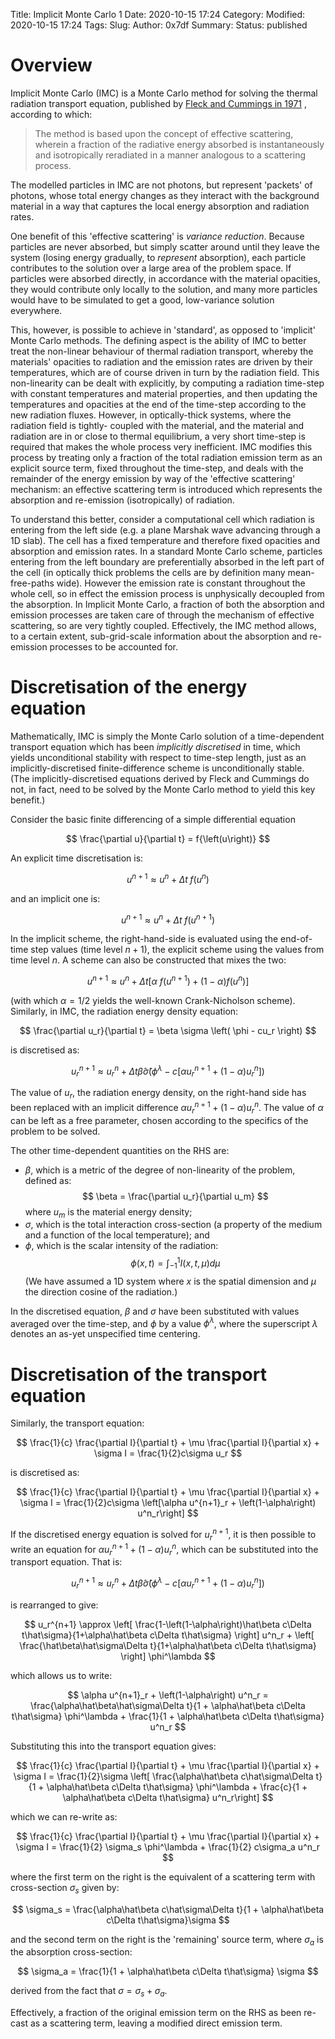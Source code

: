 Title: Implicit Monte Carlo 1
Date: 2020-10-15 17:24
Category:
Modified: 2020-10-15 17:24
Tags:
Slug:
Author: 0x7df
Summary:
Status: published

# Overview

Implicit Monte Carlo (IMC) is a Monte Carlo method for solving the thermal
radiation transport equation, published by
[Fleck and Cummings in 1971](https://www.sciencedirect.com/science/article/pii/0021999171900155)
, according to which:

> The method is based upon the concept of effective scattering, wherein a
> fraction of the radiative energy absorbed is instantaneously and
> isotropically reradiated in a manner analogous to a scattering process.

The modelled particles in IMC are not photons, but represent 'packets' of
photons, whose total energy changes as they interact with the background
material in a way that captures the local energy absorption and radiation
rates.

One benefit of this 'effective scattering' is _variance reduction_. Because
particles are never absorbed, but simply scatter around until they leave the
system (losing energy gradually, to _represent_ absorption), each particle
contributes to the solution over a large area of the problem space. If
particles were absorbed directly, in accordance with the material opacities,
they would contribute only locally to the solution, and many more particles
would have to be simulated to get a good, low-variance solution everywhere.

This, however, is possible to achieve in 'standard', as opposed to 'implicit'
Monte Carlo methods.
The defining aspect is the ability of IMC to better treat the non-linear
behaviour of thermal radiation transport, whereby the materials' opacities to
radiation and the emission rates are driven by their temperatures, which are
of course driven in turn by the radiation field. This non-linearity can be
dealt with explicitly, by computing a radiation time-step with constant
temperatures and material properties, and then updating the temperatures and
opacities at the end of the time-step according to the new radiation fluxes.
However, in optically-thick systems, where the radiation field is tightly-
coupled with the material, and the material and radiation are in or close to
thermal equilibrium, a very short time-step is required that makes the whole
process very inefficient. IMC modifies this process by treating only a
fraction of the total radiation emission term as an explicit source term, fixed
throughout the time-step, and deals with the remainder of the energy emission
by way of the 'effective scattering' mechanism: an effective scattering term
is introduced which represents the absorption and re-emission (isotropically)
of radiation.

To understand this better, consider a computational cell which radiation is entering
from the left side (e.g. a plane Marshak wave advancing through a 1D slab). The
cell has a fixed temperature and therefore fixed opacities and absorption and
emission rates. In a standard Monte Carlo scheme, particles entering from the
left boundary are preferentially absorbed in the left part of the cell
(in optically thick problems the cells are by definition many mean-free-paths
wide). However the emission rate is constant throughout the whole
cell, so in effect the emission process is unphysically decoupled from the
absorption. In Implicit Monte Carlo, a fraction of both the absorption and
emission processes are taken care of through the mechanism of effective
scattering, so are very tightly coupled. Effectively, the IMC method allows,
to a certain extent, sub-grid-scale information about the absorption and re-
emission processes to be accounted for.

# Discretisation of the energy equation

Mathematically, IMC is simply the Monte Carlo solution of a time-dependent
transport equation which has been _implicitly discretised_ in time, which
yields unconditional stability with respect to time-step length, just as an
implicitly-discretised finite-difference scheme is unconditionally stable.
(The implicitly-discretised equations derived by Fleck and Cummings do not,
in fact, need to be solved by the Monte Carlo method to yield this key benefit.)

Consider the basic finite differencing of a simple differential equation

$$ \frac{\partial u}{\partial t} = f{\left(u\right)} $$

An explicit time discretisation is:

$$ u^{n+1} \approx u^n + \Delta t \; f{\left(u^n\right)} $$

and an implicit one is:

$$ u^{n+1} \approx u^n + \Delta t \; f{\left(u^{n+1}\right)} $$

In the implicit scheme, the right-hand-side is evaluated using the end-of-time
step values (time level $n+1$), the explicit scheme using the values
from time level $n$. A scheme can also be constructed that mixes the two:

$$ u^{n+1} \approx u^n + \Delta t \left[
    \alpha            \:    f{\left(u^{n+1}\right)} +
    \left(1 - \alpha\right) f{\left(u^n\right)}
\right] $$

(with which $\alpha = 1/2$ yields the well-known Crank-Nicholson scheme). Similarly,
in IMC, the radiation energy density equation:

$$ \frac{\partial u_r}{\partial t} = \beta \sigma \left( \phi - cu_r \right) $$

is discretised as:

$$ u_r^{n+1} \approx u_r^n + \Delta t
    \hat\beta \hat\sigma \left( \phi^\lambda - c\left[ \alpha u_r^{n+1} + \left(1-\alpha\right)u_r^n
 \right] \right)
$$

The value of $u_r$, the radiation energy density, on the right-hand side has
been replaced with an implicit difference
$\alpha u_r^{n+1} + \left(1-\alpha\right) u_r^n$. The value of $\alpha$ can be
left as a free parameter, chosen according to the specifics of the problem to
be solved.

The other time-dependent quantities on  the RHS are:

- $\beta$, which is a metric of the degree of non-linearity of the problem,
  defined as:
  $$ \beta = \frac{\partial u_r}{\partial u_m} $$
  where $u_m$ is the material energy density;
- $\sigma$, which is the total interaction cross-section (a property of the
  medium and a function of the local temperature); and
- $\phi$, which is the scalar intensity of the radiation:
  $$ \phi{\left(x,t\right)} = \int_{-1}^1{I{\left(x,t,\mu\right)} d\mu } $$
  (We have assumed a 1D system where $x$ is the spatial dimension and $\mu$ the
  direction cosine of the radiation.)

In the discretised equation, $\beta$ and $\sigma$ have been substituted with
values averaged over the time-step, and $\phi$ by a value $\phi^\lambda$,
where the superscript $\lambda$ denotes an as-yet unspecified time centering.

# Discretisation of the transport equation

Similarly, the transport equation:

$$ \frac{1}{c} \frac{\partial I}{\partial t} + \mu \frac{\partial I}{\partial x} + \sigma I = \frac{1}{2}c\sigma u_r $$

is discretised as:

$$ \frac{1}{c} \frac{\partial I}{\partial t} + \mu \frac{\partial I}{\partial x} + \sigma I
= \frac{1}{2}c\sigma \left[\alpha u^{n+1}_r + \left(1-\alpha\right) u^n_r\right] $$

If the discretised energy equation is solved for $u^{n+1}_r$, it is then
possible to write an equation for $\alpha u^{n+1}_r + \left(1-\alpha\right)u^n_r$,
which can be substituted into the transport equation. That is:

$$ u_r^{n+1} \approx u_r^n + \Delta t
    \hat\beta \hat\sigma \left( \phi^\lambda - c\left[ \alpha u_r^{n+1} + \left(1-\alpha\right)u_r^n
 \right] \right)
$$

is rearranged to give:

$$
u_r^{n+1} \approx
\left[ \frac{1-\left(1-\alpha\right)\hat\beta c\Delta t\hat\sigma}{1+\alpha\hat\beta c\Delta t\hat\sigma} \right] u^n_r
+
\left[ \frac{\hat\beta\hat\sigma\Delta t}{1+\alpha\hat\beta c\Delta t\hat\sigma} \right] \phi^\lambda
$$

which allows us to write:

$$ \alpha u^{n+1}_r + \left(1-\alpha\right) u^n_r =
\frac{\alpha\hat\beta\hat\sigma\Delta t}{1 + \alpha\hat\beta c\Delta t\hat\sigma} \phi^\lambda
+
\frac{1}{1 + \alpha\hat\beta c\Delta t\hat\sigma} u^n_r
$$

Substituting this into the transport equation gives:

$$ \frac{1}{c} \frac{\partial I}{\partial t} + \mu \frac{\partial I}{\partial x} + \sigma I
= \frac{1}{2}\sigma
    \left[ \frac{\alpha\hat\beta c\hat\sigma\Delta t}{1 + \alpha\hat\beta c\Delta t\hat\sigma} \phi^\lambda
+
\frac{c}{1 + \alpha\hat\beta c\Delta t\hat\sigma} u^n_r\right]
$$

which we can re-write as:

$$ \frac{1}{c} \frac{\partial I}{\partial t} + \mu \frac{\partial I}{\partial x} + \sigma I =
\frac{1}{2} \sigma_s \phi^\lambda
+
\frac{1}{2} c\sigma_a u^n_r
$$

where the first term on the right is the equivalent of a scattering term with
cross-section $\sigma_s$ given by:

$$ \sigma_s = \frac{\alpha\hat\beta c\hat\sigma\Delta t}{1 + \alpha\hat\beta c\Delta t\hat\sigma}\sigma $$

and the second term on the right is the 'remaining' source term, where
$\sigma_a$ is the absorption cross-section:

$$ \sigma_a = \frac{1}{1 + \alpha\hat\beta c\Delta t\hat\sigma} \sigma  $$

derived from the fact that $\sigma = \sigma_s + \sigma_a$.

Effectively, a fraction of the original emission term on the RHS as been re-cast
as a scattering term, leaving a modified direct emission term.


